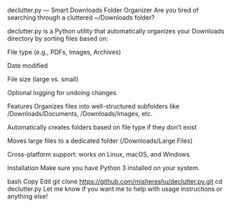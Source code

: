 declutter.py — Smart Downloads Folder Organizer
Are you tired of searching through a cluttered ~/Downloads folder?

declutter.py is a Python utility that automatically organizes your Downloads directory by sorting files based on:

File type (e.g., PDFs, Images, Archives)

Date modified

File size (large vs. small)

Optional logging for undoing changes

Features
Organizes files into well-structured subfolders like /Downloads/Documents, /Downloads/Images, etc.

Automatically creates folders based on file type if they don’t exist

Moves large files to a dedicated folder (/Downloads/Large Files)

Cross-platform support: works on Linux, macOS, and Windows

Installation
Make sure you have Python 3 installed on your system.

bash
Copy
Edit
git clone https://github.com/mishereshu/declutter.py.git
cd declutter.py
Let me know if you want me to help with usage instructions or anything else!

